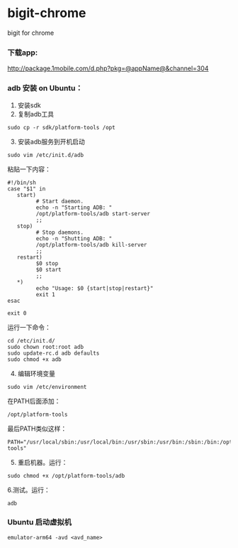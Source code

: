 bigit-chrome
============

bigit for chrome

### 下载app:
http://package.1mobile.com/d.php?pkg=@appName@&channel=304

### adb 安装 on Ubuntu：

1. 安装sdk
2. 复制adb工具
```shell
sudo cp -r sdk/platform-tools /opt
```
3.  安装adb服务到开机启动
```shell
sudo vim /etc/init.d/adb
```
粘贴一下内容：
```shell
#!/bin/sh
case "$1" in
   start)
         # Start daemon.
         echo -n "Starting ADB: "
         /opt/platform-tools/adb start-server
         ;;
   stop)
         # Stop daemons.
         echo -n "Shutting ADB: "
         /opt/platform-tools/adb kill-server
         ;;
   restart)
         $0 stop
         $0 start
         ;;
   *)
         echo "Usage: $0 {start|stop|restart}"
         exit 1
esac

exit 0
```

运行一下命令：
```
cd /etc/init.d/
sudo chown root:root adb
sudo update-rc.d adb defaults
sudo chmod +x adb
```

4. 编辑环境变量
```shell
sudo vim /etc/environment
```
在PATH后面添加：
```shell
/opt/platform-tools
```
最后PATH类似这样：
``` shell
PATH="/usr/local/sbin:/usr/local/bin:/usr/sbin:/usr/bin:/sbin:/bin:/opt/platform-tools"
```

5. 重启机器。运行：
```shell
sudo chmod +x /opt/platform-tools/adb
```

6.测试。运行：
```
adb 
```

### Ubuntu 启动虚拟机
```shell
emulator-arm64 -avd <avd_name>
```